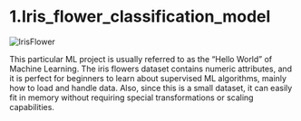 # 1.Iris_flower_classification_model
![IrisFlower](https://github.com/Soumyajit9696/1.Iris_flower_classification_model/assets/94384694/303302f7-784a-41fd-acbe-1f93cbf01b13)

This particular ML project is usually referred to as the “Hello World” of Machine Learning. The iris flowers dataset contains numeric attributes, and it is perfect for beginners to learn about supervised ML algorithms, mainly how to load and handle data. Also, since this is a small dataset, it can easily fit in memory without requiring special transformations or scaling capabilities.
